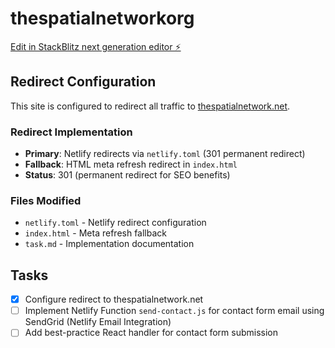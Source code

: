 # thespatialnetworkorg

[Edit in StackBlitz next generation editor ⚡️](https://stackblitz.com/~/github.com/pdxor/thespatialnetworkorg)

## Redirect Configuration

This site is configured to redirect all traffic to [thespatialnetwork.net](https://thespatialnetwork.net).

### Redirect Implementation
- **Primary**: Netlify redirects via `netlify.toml` (301 permanent redirect)
- **Fallback**: HTML meta refresh redirect in `index.html`
- **Status**: 301 (permanent redirect for SEO benefits)

### Files Modified
- `netlify.toml` - Netlify redirect configuration
- `index.html` - Meta refresh fallback
- `task.md` - Implementation documentation

## Tasks

- [x] Configure redirect to thespatialnetwork.net
- [ ] Implement Netlify Function `send-contact.js` for contact form email using SendGrid (Netlify Email Integration)
- [ ] Add best-practice React handler for contact form submission